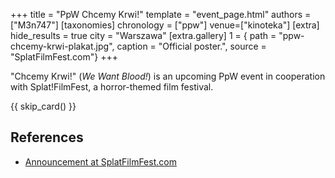 +++
title = "PpW Chcemy Krwi!"
template = "event_page.html"
authors = ["M3n747"]
[taxonomies]
chronology = ["ppw"]
venue=["kinoteka"]
[extra]
hide_results = true
city = "Warszawa"
[extra.gallery]
1 = { path = "ppw-chcemy-krwi-plakat.jpg", caption = "Official poster.", source = "SplatFilmFest.com"}
+++

"Chcemy Krwi!" (_We Want Blood!_) is an upcoming PpW event in cooperation with Splat!FilmFest, a horror-themed film festival.

{{ skip_card() }}

## References

* [Announcement at SplatFilmFest.com](https://splatfilmfest.com/program/wrestling-chcemy-krwi-ppw-x-splatfilmfest/)

